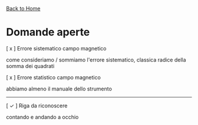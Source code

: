 [Back to Home](readMe.md)

# Domande aperte

[ x ] Errore sistematico campo magnetico

come consideriamo / sommiamo l'errore sistematico, classica radice della somma dei quadrati

[ x ] Errore statistico campo magnetico

abbiamo almeno il manuale dello strumento

---

[ $\checkmark$ ] Riga da riconoscere

contando e andando a occhio